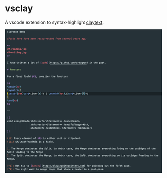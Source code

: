 # vsclay

A vscode extension to syntax-highlight [claytext](https://github.com/artagnon/clayoven).

![vsclay demo](vsclay-demo.png)
